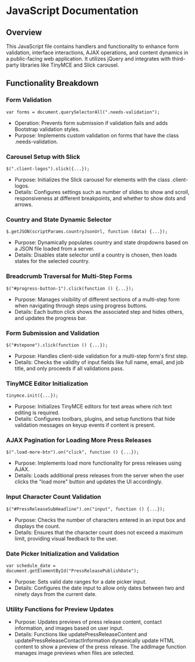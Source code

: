 # JavaScript Documentation

## Overview

This JavaScript file contains handlers and functionality to enhance form validation, interface interactions, AJAX operations, and content dynamics in a public-facing web application. It utilizes jQuery and integrates with third-party libraries like TinyMCE and Slick carousel.

## Functionality Breakdown

### Form Validation

```
var forms = document.querySelectorAll(".needs-validation");
```

- Operation: Prevents form submission if validation fails and adds Bootstrap validation styles.
- Purpose: Implements custom validation on forms that have the class .needs-validation.

### Carousel Setup with Slick

```
$(".client-logos").slick({...});
```

- Purpose: Initializes the Slick carousel for elements with the class .client-logos.
- Details: Configures settings such as number of slides to show and scroll, responsiveness at different breakpoints, and whether to show dots and arrows.

### Country and State Dynamic Selector

```
$.getJSON(scriptParams.countryJsonUrl, function (data) {...});
```

- Purpose: Dynamically populates country and state dropdowns based on a JSON file loaded from a server.
- Details: Disables state selector until a country is chosen, then loads states for the selected country.

### Breadcrumb Traversal for Multi-Step Forms

```
$("#progress-button-1").click(function () {...});
```

- Purpose: Manages visibility of different sections of a multi-step form when navigating through steps using progress buttons.
- Details: Each button click shows the associated step and hides others, and updates the progress bar.

### Form Submission and Validation

```
$("#stepone").click(function () {...});
```

- Purpose: Handles client-side validation for a multi-step form's first step.
- Details: Checks the validity of input fields like full name, email, and job title, and only proceeds if all validations pass.

### TinyMCE Editor Initialization

```
tinymce.init({...});
```

- Purpose: Initializes TinyMCE editors for text areas where rich text editing is required.
- Details: Configures toolbars, plugins, and setup functions that hide validation messages on keyup events if content is present.

### AJAX Pagination for Loading More Press Releases

```
$(".load-more-btn").on("click", function () {...});
```

- Purpose: Implements load more functionality for press releases using AJAX.
- Details: Loads additional press releases from the server when the user clicks the "load more" button and updates the UI accordingly.

### Input Character Count Validation

```
$("#PressReleaseSubHeadline").on("input", function () {...});
```

- Purpose: Checks the number of characters entered in an input box and displays the count.
- Details: Ensures that the character count does not exceed a maximum limit, providing visual feedback to the user.

### Date Picker Initialization and Validation

```
var schedule_date = document.getElementById("PressReleasePublishDate");
```

- Purpose: Sets valid date ranges for a date picker input.
- Details: Configures the date input to allow only dates between two and ninety days from the current date.

### Utility Functions for Preview Updates

- Purpose: Updates previews of press release content, contact information, and images based on user input.
- Details: Functions like updatePressReleaseContent and updatePressReleaseContactInformation dynamically update HTML content to show a preview of the press release. The addImage function manages image previews when files are selected.
